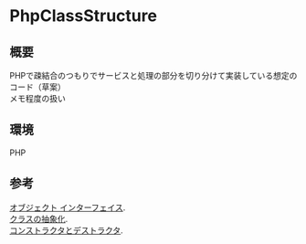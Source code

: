 # PhpClassStructure  
  
##  概要  
  PHPで疎結合のつもりでサービスと処理の部分を切り分けて実装している想定のコード（草案）  
  メモ程度の扱い  
  
##  環境  
  PHP  
  
##  参考  
  [オブジェクト インターフェイス](https://www.php.net/manual/ja/language.oop5.interfaces.php).  
  [クラスの抽象化](https://www.php.net/manual/ja/language.oop5.abstract.php).  
  [コンストラクタとデストラクタ](https://www.php.net/manual/ja/language.oop5.decon.php).  
